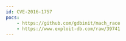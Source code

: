 ```yaml
---
id: CVE-2016-1757
pocs:
    - https://github.com/gdbinit/mach_race
    - https://www.exploit-db.com/raw/39741
---
```

